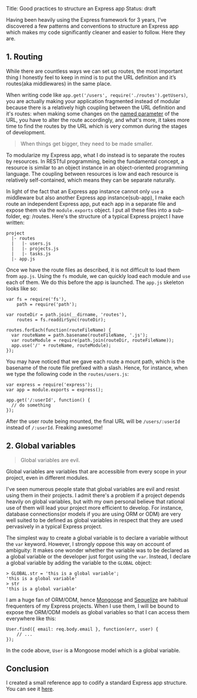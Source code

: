 Title: Good practices to structure an Express app
Status: draft

Having been heavily using the Express framework for 3 years, I’ve discovered a few patterns and conventions to structure an Express app which makes my code significantly cleaner and easier to follow. Here they are.

## 1. Routing

While there are countless ways we can set up routes, the most important thing I honestly feel to keep in mind is to put the URL definition and it’s routes(aka middlewares) in the same place. 

When writing code like `app.get('/users', require('./routes').getUsers)`, you are actually making your application fragmented instead of modular because there is a relatively high coupling between the URL definition and it's routes: when making some changes on the [named parameter](http://expressjs.com/4x/api.html#req.params) of the URL, you have to alter the route accordingly, and what's more, it takes more time to find the routes by the URL which is very common during the stages of development.

> When things get bigger, they need to be made smaller.

To modularize my Express app, what I do instead is to separate the routes by resources. In RESTful programming, being the fundamental concept, a resource is similar to an object instance in an object-oriented programming language. The coupling between resources is low and each resource is relatively self-contained, which means they can be separate naturally.

In light of the fact that an Express app instance cannot only `use` a middleware but also another Express app instance(sub-app), I make each route an independent Express app, put each app in a separate file and expose them via the `module.exports` object. I put all these files into a sub-folder, eg: /routes. Here's the structure of a typical Express project I have written:

	project
	  |- routes
	  |   |- users.js
	  |   |- projects.js
	  |   |- tasks.js
	  |- app.js

Once we have the route files as described, it is not difficult to load them from `app.js`. Using the `fs` module, we can quickly load each module and `use` each of them. We do this before the app is launched. The `app.js` skeleton looks like so:

	var fs = require('fs'),
	    path = require('path');
		
	var routeDir = path.join(__dirname, 'routes'),
	    routes = fs.readdirSync(routeDir);
	    
	routes.forEach(function(routeFileName) {
	  var routeName = path.basename(routeFileName, '.js');
	  var routeModule = require(path.join(routeDir, routeFileName));
	  app.use('/' + routeName, routeModule);
	});

You may have noticed that we gave each route a mount path, which is the basename of the route file prefixed with a slash. Hence, for instance, when we type the following code in the `routes/users.js`:

	var express = require('express');
	var app = module.exports = express();
	
	app.get('/:userId', function() {
	  // do something
	});

After the user route being mounted, the final URL will be `/users/:userId` instead of `/:userId`. Freaking awesome!


## 2. Global variables

> Global variables are evil.

Global variables are variables that are accessible from every scope in your project, even in different modules.

I've seen numerous people state that global variables are evil and resist using them in their projects. I admit there's a problem if a project depends heavily on global variables, but with my own personal believe that rational use of them will lead your project more efficient to develop. For instance, database connections(or models if you are using ORM or ODM) are very well suited to be defined as global variables in respect that they are used pervasively in a typical Express project.

The simplest way to create a global variable is to declare a variable without the `var` keyword. However, I strongly oppose this way on account of ambiguity: It makes one wonder whether the variable was to be declared as a global variable or the developer just forgot using the `var`. Instead, I declare a global variable by adding the variable to the `GLOBAL` object:

	> GLOBAL.str = 'this is a global variable';
	'this is a global variable'
	> str
	'this is a global variable'

I am a huge fan of ORM/ODM, hence [Mongoose](http://mongoosejs.com) and [Sequelize](http://sequelizejs.com) are habitual frequenters of my Express projects. When I use them, I will be bound to expose the ORM/ODM models as global variables so that I can access them everywhere like this:

	User.find({ email: req.body.email }, function(err, user) {
		// ...
	});

In the code above, `User` is a Mongoose model which is a global variable.

## Conclusion

I created a small reference app to codify a standard Express app structure. You can see it [here](https://github.com/template-man/express-mongoose).

